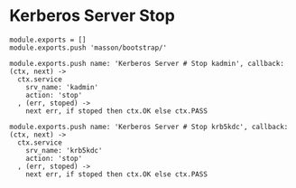 
# Kerberos Server Stop

    module.exports = []
    module.exports.push 'masson/bootstrap/'

    module.exports.push name: 'Kerberos Server # Stop kadmin', callback: (ctx, next) ->
      ctx.service
        srv_name: 'kadmin'
        action: 'stop'
      , (err, stoped) ->
        next err, if stoped then ctx.OK else ctx.PASS

    module.exports.push name: 'Kerberos Server # Stop krb5kdc', callback: (ctx, next) ->
      ctx.service
        srv_name: 'krb5kdc'
        action: 'stop'
      , (err, stoped) ->
        next err, if stoped then ctx.OK else ctx.PASS
